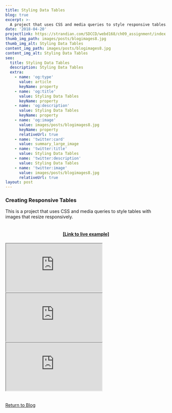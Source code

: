 ```yaml
---
title: Styling Data Tables
blog: true
excerpt: >-
  A project that uses CSS and media queries to style responsive tables.
date: '2018-04-20'
projectlink: https://strandian.com/SDCCD/webd168/ch09_assignment/index.html
thumb_img_path: images/posts/blogimages8.jpg
thumb_img_alt: Styling Data Tables
content_img_path: images/posts/blogimages8.jpg
content_img_alt: Styling Data Tables
seo:
  title: Styling Data Tables
  description: Styling Data Tables
  extra:
    - name: 'og:type'
      value: article
      keyName: property
    - name: 'og:title'
      value: Styling Data Tables
      keyName: property
    - name: 'og:description'
      value: Styling Data Tables
      keyName: property
    - name: 'og:image'
      value: images/posts/blogimages8.jpg
      keyName: property
      relativeUrl: true
    - name: 'twitter:card'
      value: summary_large_image
    - name: 'twitter:title'
      value: Styling Data Tables
    - name: 'twitter:description'
      value: Styling Data Tables
    - name: 'twitter:image'
      value: images/posts/blogimages8.jpg
      relativeUrl: true
layout: post
---
```


### Creating Responsive Tables
This is a project that uses CSS and media queries to style tables with images that resize responsively.
<br/>
<br/>
<h4 align="center"><a href="https://strandian.com/SDCCD/webd168/ch09_assignment/index.html" target="_blank">[Link to live example]</a></h4>
<div id="hideweb1">
  <div class="thumbnail-container" title="Web Development Portfolio"><a href="https://strandian.com/SDCCD/webd168/ch09_assignment/index.html" target="_blank">
    <div class="thumbnail">
      <iframe sandbox src="https://strandian.com/SDCCD/webd168/ch09_assignment/index.html" onload="this.style.opacity = 1"></iframe>
    </div>
    </a> </div>
</div>
<div id="hideweb2">
  <div class="thumbnail-container" title="Web Development Portfolio"><a href="https://strandian.com/SDCCD/webd168/ch09_assignment/index.html" target="_blank">
    <div class="thumbnail">
      <iframe sandbox src="https://strandian.com/SDCCD/webd168/ch09_assignment/index.html" onload="this.style.opacity = 1"></iframe>
    </div>
    </a> </div>
</div>
<div id="hideweb3">
  <div class="thumbnail-container" title="Web Development Portfolio"><a href="https://strandian.com/SDCCD/webd168/ch09_assignment/index.html" target="_blank">
    <div class="thumbnail">
      <iframe sandbox src="https://strandian.com/SDCCD/webd168/ch09_assignment/index.html" onload="this.style.opacity = 1"></iframe>
    </div>
    </a> </div>
</div>

<!-- Lorem ipsum dolor sit amet, consectetur adipiscing elit, sed do eiusmod tempor incididunt ut labore et dolore magna aliqua. Arcu ac tortor dignissim convallis. Enim lobortis scelerisque fermentum dui faucibus. Arcu bibendum at varius vel. In arcu cursus euismod quis viverra nibh cras pulvinar mattis.

<p class="codepen" data-height="300" data-default-tab="html,result" data-slug-hash="ZEXyOEj" data-user="strandian" style="height: 300px; box-sizing: border-box; display: flex; align-items: center; justify-content: center; border: 2px solid; margin: 1em 0; padding: 1em;">
  <span>See the Pen <a href="https://codepen.io/strandian/pen/ZEXyOEj">
  Calculator with JavaScript</a> by Ian Strand (<a href="https://codepen.io/strandian">@strandian</a>)
  on <a href="https://codepen.io">CodePen</a>.</span>
</p> -->

<br />
<br />
<a class="button" href="/blog/">
  Return to Blog
</a>

<script async src="https://cpwebassets.codepen.io/assets/embed/ei.js"></script>